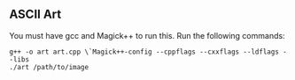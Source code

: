 ## ASCII Art
You must have gcc and Magick++ to run this.
Run the following commands:
```
g++ -o art art.cpp \`Magick++-config --cppflags --cxxflags --ldflags --libs
./art /path/to/image
```
